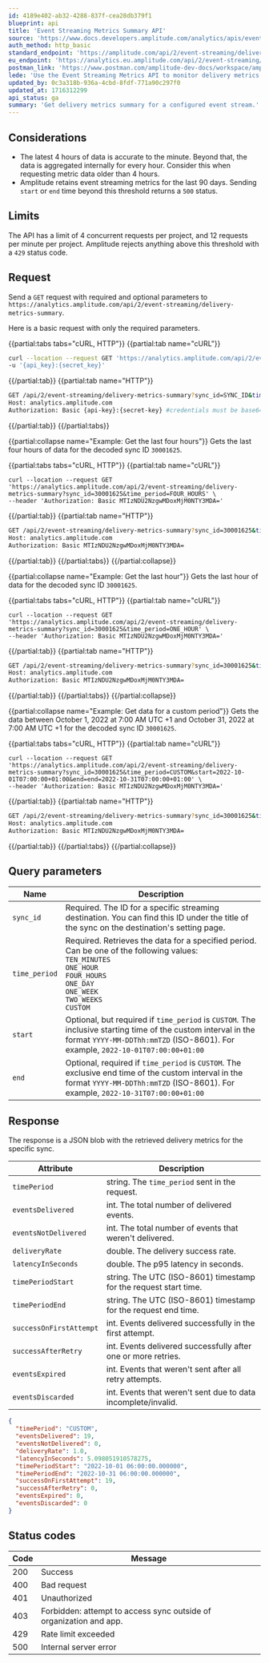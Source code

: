 ```yaml
---
id: 4189e402-ab32-4288-837f-cea28db379f1
blueprint: api
title: 'Event Streaming Metrics Summary API'
source: 'https://www.docs.developers.amplitude.com/analytics/apis/event-streaming-metrics-summary-api/'
auth_method: http_basic
standard_endpoint: 'https://amplitude.com/api/2/event-streaming/delivery-metrics-summary'
eu_endpoint: 'https://analytics.eu.amplitude.com/api/2/event-streaming/delivery-metrics-summary'
postman_link: 'https://www.postman.com/amplitude-dev-docs/workspace/amplitude-developers/folder/20044411-3cde52d1-570f-473b-8478-df595ae77e45?action=share&source=copy-link&creator=29131806&ctx=documentation'
lede: 'Use the Event Streaming Metrics API to monitor delivery metrics for your event streams.'
updated_by: 0c3a318b-936a-4cbd-8fdf-771a90c297f0
updated_at: 1716312299
api_status: ga
summary: 'Get delivery metrics summary for a configured event stream.'
---
```

## Considerations

- The latest 4 hours of data is accurate to the minute. Beyond that, the data is aggregated internally for every hour. Consider this when requesting metric data older than 4 hours.
- Amplitude retains event streaming metrics for the last 90 days. Sending `start` or `end` time beyond this threshold returns a `500` status. 

## Limits

The API has a limit of 4 concurrent requests per project, and 12 requests per minute per project. Amplitude rejects anything above this threshold with a `429` status code.

## Request

Send a `GET` request with required and optional parameters to `https://analytics.amplitude.com/api/2/event-streaming/delivery-metrics-summary`. 

Here is a basic request with only the required parameters.

{{partial:tabs tabs="cURL, HTTP"}}
{{partial:tab name="cURL"}}
```bash
curl --location --request GET 'https://analytics.amplitude.com/api/2/event-streaming/delivery-metrics-summary?sync_id=SYNC_ID&time_period=TIME_PERIOD' \
-u '{api_key}:{secret_key}'
```
{{/partial:tab}}
{{partial:tab name="HTTP"}}
```bash
GET /api/2/event-streaming/delivery-metrics-summary?sync_id=SYNC_ID&time_period=TIME_PERIOD HTTP/1.1
Host: analytics.amplitude.com
Authorization: Basic {api-key}:{secret-key} #credentials must be base64-encoded
```
{{/partial:tab}}
{{/partial:tabs}}

{{partial:collapse name="Example: Get the last four hours"}}
Gets the last four hours of data for the decoded sync ID `30001625`.

{{partial:tabs tabs="cURL, HTTP"}}
{{partial:tab name="cURL"}}
```curl
curl --location --request GET 'https://analytics.amplitude.com/api/2/event-streaming/delivery-metrics-summary?sync_id=30001625&time_period=FOUR_HOURS' \
--header 'Authorization: Basic MTIzNDU2NzgwMDoxMjM0NTY3MDA='
```
{{/partial:tab}}
{{partial:tab name="HTTP"}}
```bash
GET /api/2/event-streaming/delivery-metrics-summary?sync_id=30001625&time_period=FOUR_HOURS HTTP/1.1
Host: analytics.amplitude.com
Authorization: Basic MTIzNDU2NzgwMDoxMjM0NTY3MDA=
```
{{/partial:tab}}
{{/partial:tabs}}
{{/partial:collapse}}

{{partial:collapse name="Example: Get the last hour"}}
Gets the last hour of data for the decoded sync ID `30001625`.

{{partial:tabs tabs="cURL, HTTP"}}
{{partial:tab name="cURL"}}
```curl
curl --location --request GET 'https://analytics.amplitude.com/api/2/event-streaming/delivery-metrics-summary?sync_id=30001625&time_period=ONE_HOUR' \
--header 'Authorization: Basic MTIzNDU2NzgwMDoxMjM0NTY3MDA='
```
{{/partial:tab}}
{{partial:tab name="HTTP"}}
```bash
GET /api/2/event-streaming/delivery-metrics-summary?sync_id=30001625&time_period=ONE_HOUR HTTP/1.1
Host: analytics.amplitude.com
Authorization: Basic MTIzNDU2NzgwMDoxMjM0NTY3MDA=
```
{{/partial:tab}}
{{/partial:tabs}}
{{/partial:collapse}}

{{partial:collapse name="Example: Get data for a custom period"}}
Gets the data between October 1, 2022 at 7:00 AM UTC +1 and October 31, 2022 at 7:00 AM UTC +1 for the decoded sync ID `30001625`.

{{partial:tabs tabs="cURL, HTTP"}}
{{partial:tab name="cURL"}}
```curl
curl --location --request GET 'https://analytics.amplitude.com/api/2/event-streaming/delivery-metrics-summary?sync_id=30001625&time_period=CUSTOM&start=2022-10-01T07:00:00+01:00&end=end=2022-10-31T07:00:00+01:00' \
--header 'Authorization: Basic MTIzNDU2NzgwMDoxMjM0NTY3MDA='
```
{{/partial:tab}}
{{partial:tab name="HTTP"}}
```bash
GET /api/2/event-streaming/delivery-metrics-summary?sync_id=30001625&time_period=CUSTOM&start=2022-10-01T07:00:00+01:00&end=2022-10-31T07:00:00+01:00 HTTP/1.1
Host: analytics.amplitude.com
Authorization: Basic MTIzNDU2NzgwMDoxMjM0NTY3MDA=
```
{{/partial:tab}}
{{/partial:tabs}}
{{/partial:collapse}}

## Query parameters

|<div class ="big-column">Name</div>|Description|
|-----|----------|
|`sync_id`|  <span class="required">Required</span>. The ID for a specific streaming destination. You can find this ID under the title of the sync on the destination's setting page.|
|`time_period`|  <span class="required">Required</span>. Retrieves the data for a specified period. Can be one of the following values:<br>`TEN_MINUTES`<br>`ONE_HOUR`<br> `FOUR_HOURS`<br> `ONE_DAY`<br> `ONE_WEEK`<br> `TWO_WEEKS`<br> `CUSTOM`|
|`start`| <span class="optional">Optional</span>, but <span class="required">required if `time_period` is `CUSTOM`</span>. The inclusive starting time of the custom interval in the format `YYYY-MM-DDThh:mmTZD` (ISO-8601). For example, `2022-10-01T07:00:00+01:00`|
|`end`|<span class="optional">Optional</span>, <span class="required">required if `time_period` is `CUSTOM`</span>. The exclusive end time of the custom interval in the format `YYYY-MM-DDThh:mmTZD` (ISO-8601). For example, `2022-10-31T07:00:00+01:00`|


## Response

The response is a JSON blob with the retrieved delivery metrics for the specific sync.

| Attribute | Description |
|-----------| ------------|
| `timePeriod` | string. The `time_period` sent in the request. |
| `eventsDelivered` | int. The total number of delivered events. |
| `eventsNotDelivered` | int. The total number of events that weren't delivered. | 
| `deliveryRate` | double. The delivery success rate. | 
| `latencyInSeconds` | double. The p95 latency in seconds. | 
| `timePeriodStart` | string. The UTC (ISO-8601) timestamp for the request start time. |
| `timePeriodEnd` | string. The UTC (ISO-8601) timestamp for the request end time. |
| `successOnFirstAttempt` | int. Events delivered successfully in the first attempt. |
| `successAfterRetry` | int. Events delivered successfully after one or more retries. |
| `eventsExpired` | int. Events that weren't sent after all retry attempts. |
| `eventsDiscarded` | int. Events that weren't sent due to data incomplete/invalid. |

```json
{
  "timePeriod": "CUSTOM",
  "eventsDelivered": 19,
  "eventsNotDelivered": 0,
  "deliveryRate": 1.0,
  "latencyInSeconds": 5.098051910578275,
  "timePeriodStart": "2022-10-01 06:00:00.000000",
  "timePeriodEnd": "2022-10-31 06:00:00.000000",
  "successOnFirstAttempt": 19,
  "successAfterRetry": 0,
  "eventsExpired": 0,
  "eventsDiscarded": 0
}
```

## Status codes

|Code|Message|
|----|-------|
|200|Success|
|400|Bad request|
|401|Unauthorized|
|403|Forbidden: attempt to access sync outside of organization and app.|
|429|Rate limit exceeded|
|500|Internal server error|